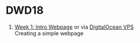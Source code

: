 # DWD18

1. [Week 1: Intro Webpage](https://alicehgsun.github.io/DWD18/Introduction/) or via [DigitalOcean VPS](http://67.205.138.250:8080/index.html)
<br>Creating a simple webpage
